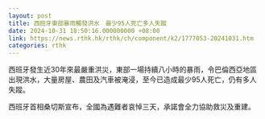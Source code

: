 ```yaml
---
layout: post
title: 西班牙東部暴雨觸發洪水　最少95人死亡多人失蹤
date: 2024-10-31 18:50:16.000000000 +08:00
link: https://news.rthk.hk/rthk/ch/component/k2/1777053-20241031.htm
categories: rthk
---
```


西班牙發生近30年來最嚴重洪災，東部一場持續八小時的暴雨，令巴倫西亞地區出現洪水，大量房屋、農田及汽車被淹浸，至今已造成最少95人死亡，仍有多人失蹤。

西班牙首相桑切斯宣布，全國為遇難者哀悼三天，承諾會全力協助救災及重建。

